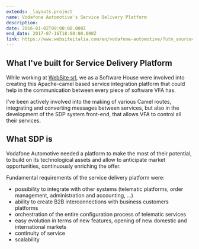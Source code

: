 ```yaml
---
extends: _layouts.project
name: Vodafone Automotive's Service Delivery Platform
description: 
date: 2016-01-02T09:00:00.000Z
end_date: 2017-07-16T18:00:00.000Z
link: https://www.websiteitalia.com/en/vodafone-automotive/?utm_source=italianprogrammer.pizza
---
```


## What I've built for Service Delivery Platform

While working at [WebSite srl](https://websiteitalia.com), we as a Software House were involved into creating this
Apache-camel based service integration platform that could help in the communication between every piece of software VFA has.

I've been actively involved into the making of various Camel routes, integrating and converting messages between 
services, but also in the development of the SDP system front-end, that allows VFA to control all their services.

## What SDP is

Vodafone Automotive needed a platform to make the most of their potential, to build on its technological assets and allow to anticipate market opportunities, continuously enriching the offer.

Fundamental requirements of the service delivery platform were:

- possibility to integrate with other systems (telematic platforms, order management, administration and accounting, …)
- ability to create B2B interconnections with business customers platforms
- orchestration of the entire configuration process of telematic services
- easy evolution in terms of new features, opening of new domestic and international markets
- continuity of service
- scalability
